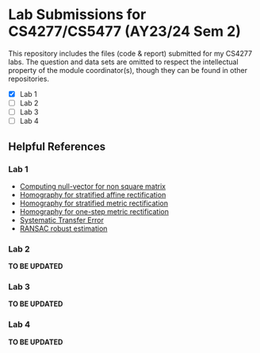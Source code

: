# Lab Submissions for CS4277/CS5477 (AY23/24 Sem 2) 

This repository includes the files (code & report) submitted for my CS4277 labs. The question and data sets are omitted to respect the intellectual property of the module coordinator(s), though they can be found in other repositories.
- [X] Lab 1
- [ ] Lab 2
- [ ] Lab 3
- [ ] Lab 4

## Helpful References
### Lab 1
- [Computing null-vector for non square matrix](https://math.stackexchange.com/questions/2018505/svd-silent-columns-span-null-space)
- [Homography for stratified affine rectification](https://youtu.be/T-p6d7av32Y?si=4hcXZ1N85erim4DI&t=1448)
- [Homography for stratified metric rectification](https://youtu.be/tsO6VO1s_x8?si=BQM4UHKPCpUYoLzW&t=1285)
- [Homography for one-step metric rectification](https://www.cs.cmu.edu/afs/andrew/course/16/822/www/projects/cberger2/proj1/)
- [Systematic Transfer Error](https://youtu.be/v3322cNhCTk?si=uDrglnZkmnYbU9OR&t=355)
- [RANSAC robust estimation](https://youtu.be/v3322cNhCTk?si=nffcUT6aCBkEAteA&t=2479)
### Lab 2
**TO BE UPDATED**
### Lab 3
**TO BE UPDATED**
### Lab 4
**TO BE UPDATED**

